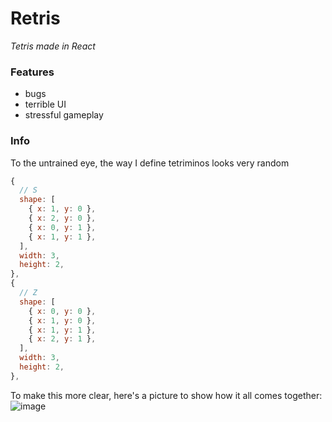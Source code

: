 # Retris

_Tetris made in React_

### Features
- bugs
- terrible UI
- stressful gameplay

### Info
To the untrained eye, the way I define tetriminos looks very random

```js
{
  // S
  shape: [
    { x: 1, y: 0 },
    { x: 2, y: 0 },
    { x: 0, y: 1 },
    { x: 1, y: 1 },
  ],
  width: 3,
  height: 2,
},
{
  // Z
  shape: [
    { x: 0, y: 0 },
    { x: 1, y: 0 },
    { x: 1, y: 1 },
    { x: 2, y: 1 },
  ],
  width: 3,
  height: 2,
},
```

To make this more clear, here's a picture to show how it all comes together:
![image](https://user-images.githubusercontent.com/77545656/160248157-1088e581-ee52-48f9-93f1-7a46966a7afa.png)
